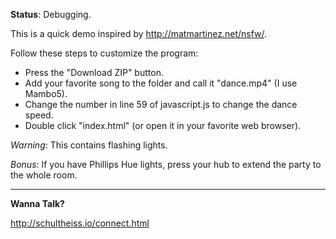 **Status**: Debugging.

This is a quick demo inspired by http://matmartinez.net/nsfw/.

Follow these steps to customize the program:

- Press the "Download ZIP" button.
- Add your favorite song to the folder and call it "dance.mp4" (I use Mambo5).
- Change the number in line 59 of javascript.js to change the dance speed.
- Double click "index.html" (or open it in your favorite web browser).

*Warning*: This contains flashing lights.

*Bonus*: If you have Phillips Hue lights, press your hub to extend the party to the whole room.

----------

**Wanna Talk?**

http://schultheiss.io/connect.html
